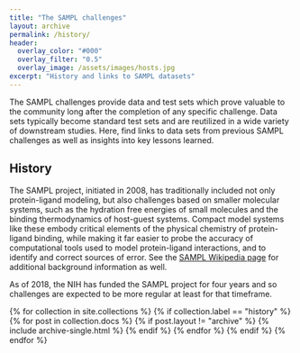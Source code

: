 ```yaml
---
title: "The SAMPL challenges"
layout: archive
permalink: /history/
header:
  overlay_color: "#000"
  overlay_filter: "0.5"
  overlay_image: /assets/images/hosts.jpg
excerpt: "History and links to SAMPL datasets"
---
```


The SAMPL challenges provide data and test sets which prove valuable to the community long after the completion of any specific challenge. Data sets typically become standard test sets and are reutilized in a wide variety of downstream studies. Here, find links to data sets from previous SAMPL challenges as well as insights into key lessons learned.

## History

The SAMPL project, initiated in 2008, has traditionally included not only protein-ligand modeling, but also challenges based on smaller molecular systems, such as the hydration free energies of small molecules and the binding thermodynamics of host-guest systems. Compact model systems like these embody critical elements of the physical chemistry of protein-ligand binding, while making it far easier to probe the accuracy of computational tools used to model protein-ligand interactions, and to identify and correct sources of error. See the [SAMPL Wikipedia page](https://en.wikipedia.org/wiki/SAMPL_Challenge) for additional background information as well.

As of 2018, the NIH has funded the SAMPL project for four years and so challenges are expected to be more regular at least for that timeframe.

{% for collection in site.collections %}
  {% if collection.label == "history" %}
    {% for post in collection.docs %}
	  {% if post.layout != "archive" %}
        {% include archive-single.html %}
	  {% endif %}
    {% endfor %}
  {% endif %}
{% endfor %}
